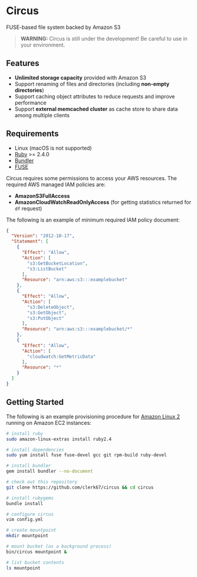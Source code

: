 # Circus

FUSE-based file system backed by Amazon S3

> **WARNING:** Circus is still under the development! Be careful to use in your environment.

## Features

- **Unlimited storage capacity** provided with Amazon S3
- Support renaming of files and directories (including **non-empty directories**)
- Support caching object attributes to reduce requests and improve performance
- Support **external memcached cluster** as cache store to share data among multiple clients

## Requirements

- Linux (macOS is not supported)
- [Ruby](https://www.ruby-lang.org/) >= 2.4.0
- [Bundler](https://bundler.io/)
- [FUSE](http://fuse.sourceforge.net/)

Circus requires some permissions to access your AWS resources. The required AWS managed IAM policies are:

- **AmazonS3FullAccess**
- **AmazonCloudWatchReadOnlyAccess** (for getting statistics returned for `df` request)

The following is an example of minimum required IAM policy document:

```json
{
  "Version": "2012-10-17",
  "Statement": [
    {
      "Effect": "Allow",
      "Action": [
        "s3:GetBucketLocation",
        "s3:ListBucket"
      ],
      "Resource": "arn:aws:s3:::examplebucket"
    },
    {
      "Effect": "Allow",
      "Action": [
        "s3:DeleteObject",
        "s3:GetObject",
        "s3:PutObject"
      ],
      "Resource": "arn:aws:s3:::examplebucket/*"
    },
    {
      "Effect": "Allow",
      "Action": [
        "cloudwatch:GetMetricData"
      ],
      "Resource": "*"
    }
  ]
}
```

## Getting Started

The following is an example provisioning procedure for [Amazon Linux 2](https://aws.amazon.com/amazon-linux-2/) running on Amazon EC2 instances:

```bash
# install ruby
sudo amazon-linux-extras install ruby2.4

# install dependencies
sudo yum install fuse fuse-devel gcc git rpm-build ruby-devel

# install bundler
gem install bundler --no-document

# check out this repository
git clone https://github.com/clerk67/circus && cd circus

# install rubygems
bundle install

# configure circus
vim config.yml

# create mountpoint
mkdir mountpoint

# mount bucket (as a background process)
bin/circus mountpoint &

# list bucket contents
ls mountpoint
```
